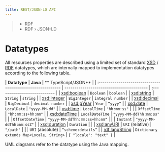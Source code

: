 ```yaml
---
title: REST/JSON-LD API
---
```


> * RDF
> * RDF › JSON-LD

# Datatypes

All resources properties are described using a limited set of
standard [XSD](https://www.w3.org/TR/xmlschema-2/#built-in-datatypes)
/ [RDF](https://www.w3.org/TR/rdf-schema/#ch_langstring)
datatypes, which are internally mapped to implementation datatypes according to the following table.

| **Datatype**                                                 | **Java**                                   | **
TypeScript/JSON**           |
| :----------------------------------------------------------- | ------------------------------------------ | :---------------------------- |
| [xsd:boolean](https://www.w3.org/TR/xmlschema-2/#boolean)    | `Boolean`                                  | `boolean`                     |
| [xsd:string](https://www.w3.org/TR/xmlschema-2/#string)      | `String`                                   | `string`                      |
| [xsd:integer](https://www.w3.org/TR/xmlschema-2/#integer)    | `BigInteger`                               | `integral number`             |
| [xsd:decimal](https://www.w3.org/TR/xmlschema-2/#decimal)    | `BigDecimal`                               | `decimal number`              |
| [xsd:gYear](https://www.w3.org/TR/xmlschema-2/#gYear)        | `Year`                                     | `“yyyy”`                      |
| [xsd:date](https://www.w3.org/TR/xmlschema-2/#date)          | `LocalDate`                                | `"yyyy-MM-dd"`                |
| [xsd:time](https://www.w3.org/TR/xmlschema-2/#time)          | `LocalTime`                                | `"hh:mm:ss"`                  |
|                                                              | `OffsetTime`                               | `"hh:mm:ss+hh:mm"`            |
| [xsd:dateTime](https://www.w3.org/TR/xmlschema-2/#dateTime)  | `LocalDateTime`                            | `"yyyy-MM-ddThh:mm:ss"`       |
|                                                              | `OffsetDateTime`                           | `"yyyy-MM-ddThh:mm:ss+hh:mm"` |
|                                                              | `Instant`                                  | `"yyyy-MM-ddThh:mm:ssZ"`      |
| [xsd:duration](https://www.w3.org/TR/xmlschema-2/#duration)  | `Duration`                                 |                               |
| [xsd:anyURI](https://www.w3.org/TR/xmlschema-2/#anyURI)      | `URI` (relative)                           | `"/path"`                     |
|                                                              | `URI` (absolute)                           | `“scheme:details”`            |
| [rdf:langString](https://www.w3.org/TR/rdf-schema/#ch_langstring) | ``Dictionary extends Map<Locale, String>`` | `{ "locale": "text" }`        |

UML diagrams refer to the datatype using the Java mapping.